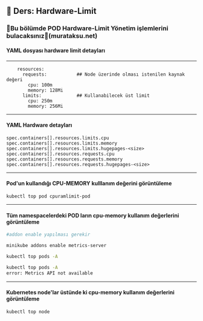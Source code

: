 ## 🧑 Ders: Hardware-Limit

### 📗Bu bölümde POD Hardware-Limit Yönetim işlemlerini bulacaksınız📗(murataksu.net)

#### YAML dosyası hardware limit detayları
***
```
    resources:
      requests:           ## Node üzerinde olması istenilen kaynak değeri
        cpu: 100m
        memory: 128Mi
      limits:             ## Kullanabilecek üst limit
        cpu: 250m
        memory: 256Mi
```
***
#### YAML Hardware detayları
```
spec.containers[].resources.limits.cpu
spec.containers[].resources.limits.memory
spec.containers[].resources.limits.hugepages-<size>
spec.containers[].resources.requests.cpu
spec.containers[].resources.requests.memory
spec.containers[].resources.requests.hugepages-<size>
```
***
#### Pod'un kullandığı CPU-MEMORY kulllanım değerini görüntüleme
```
kubectl top pod cpuramlimit-pod 
```
***
#### Tüm namespacelerdeki POD ların cpu-memory kullanım değerlerini görüntüleme
```sh
#addon enable yapılması gerekir

minikube addons enable metrics-server

kubectl top pods -A

kubectl top pods -A
error: Metrics API not available

```
***
#### Kubernetes node'lar üstünde ki cpu-memory kullanım değerlerini görüntüleme
```
kubectl top node 
```
